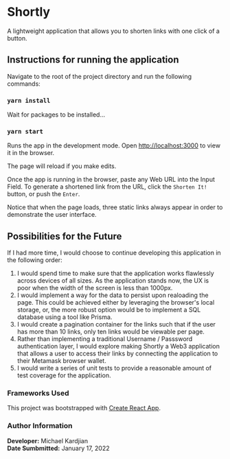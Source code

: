 # Shortly

A lightweight application that allows you to shorten links with one click of a button.

## Instructions for running the application

Navigate to the root of the project directory and run the following commands:

### `yarn install`

Wait for packages to be installed...

### `yarn start`

Runs the app in the development mode.
Open [http://localhost:3000](http://localhost:3000) to view it in the browser.

The page will reload if you make edits.

Once the app is running in the browser, paste any Web URL into the Input Field. To generate a shortened link from the URL, click the `Shorten It!` button, or push the `Enter`.

Notice that when the page loads, three static links always appear in order to demonstrate the user interface. 

## Possibilities for the Future

If I had more time, I would choose to continue developing this application in the following order:
1. I would spend time to make sure that the application works flawlessly across devices of all sizes. As the application stands now, the UX is poor when the width of the screen is less than 1000px.
2. I would implement a way for the data to persist upon realoading the page. This could be achieved either by leveraging the browser's local storage, or, the more robust option would be to implement a SQL database using a tool like Prisma.
3. I would create a pagination container for the links such that if the user has more than 10 links, only ten links would be viewable per page.
4. Rather than implementing a traditional Username / Passsword authentication layer, I would explore making Shortly a Web3 application that allows a user to access their links by connecting the application to their Metamask browser wallet.
5. I would write a series of unit tests to provide a reasonable amount of test coverage for the application.


### Frameworks Used

This project was bootstrapped with [Create React App](https://github.com/facebook/create-react-app).

### Author Information

**Developer:** Michael Kardjian\
**Date Sumbmitted:** January 17, 2022
